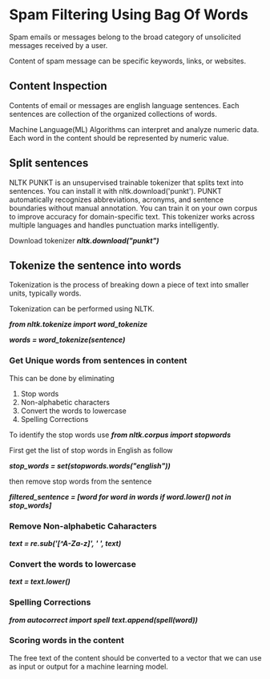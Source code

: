 # Spam Filtering Using Bag Of Words
Spam emails or messages belong to the broad category of unsolicited messages received by a user.

Content of spam message can be specific keywords, links, or websites.

## Content Inspection
Contents of email or messages are english language sentences. Each sentences are collection of the organized collections of words.

Machine Language(ML) Algorithms can interpret and analyze numeric data. Each word in the content should be represented by numeric value.

## Split sentences
NLTK PUNKT is an unsupervised trainable tokenizer that splits text into sentences. You can install it with nltk.download('punkt'). PUNKT automatically recognizes abbreviations, acronyms, and sentence boundaries without manual annotation. You can train it on your own corpus to improve accuracy for domain-specific text. This tokenizer works across multiple languages and handles punctuation marks intelligently.

Download tokenizer
__*nltk.download("punkt")*__

## Tokenize the sentence into words
Tokenization is the process of breaking down a piece of text into smaller units, typically words.

Tokenization can be performed using NLTK.

__*from nltk.tokenize import word_tokenize*__

__*words = word_tokenize(sentence)*__

### Get Unique words from sentences in content
This can be done by eliminating
1. Stop words
2. Non-alphabetic characters
3. Convert the words to lowercase
4. Spelling Corrections

To identify the stop words use 
__*from nltk.corpus import stopwords*__

First get the list of stop words in English as follow

__*stop_words = set(stopwords.words("english"))*__

then remove stop words from the sentence

__*filtered_sentence = [word for word in words if word.lower() not in stop_words]*__

### Remove Non-alphabetic Caharacters 
__*text = re.sub('[^A-Za-z]', ' ', text)*__

### Convert the words to lowercase
__*text = text.lower()*__

### Spelling Corrections
__*from autocorrect import spell*__
__*text.append(spell(word))*__

### Scoring words in the content
The free text of the content should be converted to a vector that we can use as input or output for a machine learning model.


